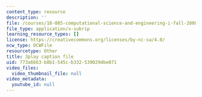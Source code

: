 ```yaml
---
content_type: resource
description: ''
file: /courses/18-085-computational-science-and-engineering-i-fall-2008/773a6663b8b1545cb3325390294be071_gYME3EbIqV4.vtt
file_type: application/x-subrip
learning_resource_types: []
license: https://creativecommons.org/licenses/by-nc-sa/4.0/
ocw_type: OCWFile
resourcetype: Other
title: 3play caption file
uid: 773a6663-b8b1-545c-b332-5390294be071
video_files:
  video_thumbnail_file: null
video_metadata:
  youtube_id: null
---
```

